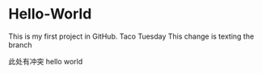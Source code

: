 # Hello-World
This is my first project in GitHub.
Taco Tuesday
This change is texting the branch

此处有冲突
hello world
